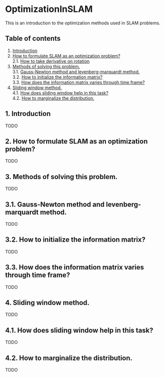 # OptimizationInSLAM
This is an introduction to the optimization methods used in SLAM problems.

## <span id="TOC">Table of contents</span>
1. [Introduction](#1)      
2. [How to formulate SLAM as an optimization problem?](#2)    
2.1. [How to take derivative on rotation](https://qiang-f-f.github.io/OptimizationInSLAM/Chapter1.html)
3. [Methods of solving this problem.](#3)        
3.1. [Gauss-Newton method and levenberg-marquardt method.](https://qiang-f-f.github.io/OptimizationInSLAM/Chapter3.1.html)       
3.2. [How to initialize the information matrix?](#3.2)        
3.3. [How does the information matrix varies through time frame?](#3.3)        
4. [Sliding window method.](#4)        
4.1. [How does sliding window help in this task?](#4.1)       
4.2. [How to marginalize the distribution.](#4.2)        

## <span id="1">1. Introduction</span>   
TODO

## <span id="2">2. How to formulate SLAM as an optimization problem?</span>
TODO

## <span id="3">3. Methods of solving this problem.</span>
TODO

## <span id="3.1">3.1. Gauss-Newton method and levenberg-marquardt method.</span>
TODO

## <span id="3.2">3.2. How to initialize the information matrix?</span>
TODO

## <span id="3.3">3.3. How does the information matrix varies through time frame?</span>
TODO

## <span id="4">4. Sliding window method.</span>
TODO

## <span id="4.1">4.1. How does sliding window help in this task?</span>
TODO

## <span id="4.2">4.2. How to marginalize the distribution.</span>
TODO

